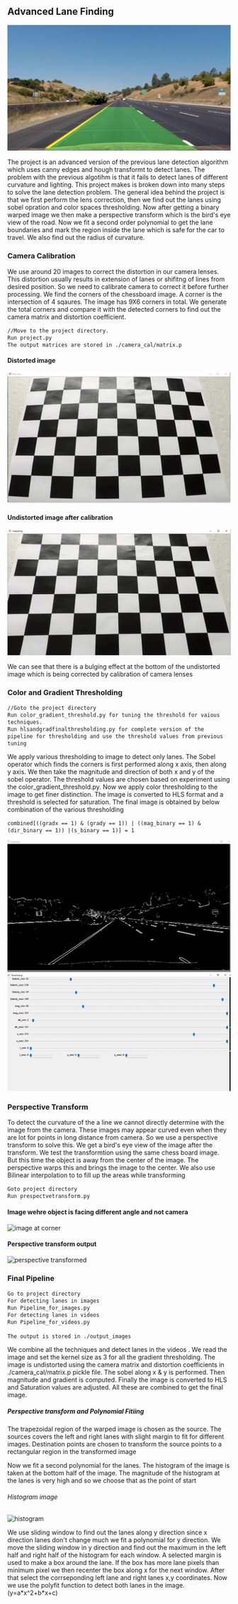 ## Advanced Lane Finding

<img src ='./output_images/straight_lines1.jpg' alt='image'/>

  The project is an advanced version of the previous lane detection algorithm which uses canny edges and hough transformt to detect lanes. The problem with the previous algotihm is that it fails to detect lanes of different curvature and lighting. This project makes is broken down into many steps to solve the lane detection problem. The general idea behind the project is that we first perform the lens correction, then we find out the lanes using sobel opration and color spaces thresholding. Now after getting a binary warped image we then make a perspective transform which is the bird's eye view of the road. Now we fit a second order polynomial to get the lane boundaries and mark the region inside the lane which is safe for the car to travel. We also find out the radius of curvature.
  

 
<h3> Camera Calibration </h3>

<p> We  use around 20 images to correct the distortion in our camera lenses. This distortion usually results in extension of lanes or shifitng of lines from desired position. So we need to calibrate camera to correct it before further processing. 
  We find the corners of the chessboard image. A corner is the intersection of 4 sqaures. The image has 9X6 corners in total. We generate the total corners and compare it with the detected corners to find out the camera matrix and distortion coefficient. </p>

```
//Move to the project directory.
Run project.py
The output matrices are stored in ./camera_cal/matrix.p

```
<h4> Distorted image </h4>

<img src="or3.JPG" alt="distorted image"/>

<h4> Undistorted image after calibration </h4>

<img src="un3.JPG" alt="undistorted image"/>

<p> We can see that there is a bulging effect at the bottom of the undistorted image which is being corrected by calibration of camera lenses </p>

<h3> Color and Gradient Thresholding </h3>

```
//Goto the project directory
Run color_gradient_threshold.py for tuning the threshold for vaious techniques.
Run hlsandgradfinalthresholding.py for complete version of the pipeline for thresholding and use the threshold values from previous tuning

```
<p> We apply various thresholding to image to detect only lanes. The Sobel operator which finds the corners is first performed along x axis, then along y axis. We then take the magnitude and direction of both x and y of the sobel operator. The threshold values are chosen based on experiment using the color_gradient_threshold.py. Now we apply color thresholding to the image to get finer distinction. The image is converted to HLS format and a threshold is selected for saturation. The final image is obtained by below combination of the various thresholding</p>

```
combined[((gradx == 1) & (grady == 1)) | ((mag_binary == 1) & (dir_binary == 1)) |(s_binary == 1)] = 1

```

<img src="./thresh1.JPG" alt="thresholding_image"/>
<img src="./thresh.JPG" alt="tuner_image"/>

<h3> Perspective Transform </h3>

<p> To detect the curvature of the a line we cannot directly determine with the image from the camera. These images may appear curved even when they are lot for points in long distance from camera. So we use a perspective transform to solve this. We get a bird's eye view of the image after the transform. We test the transformtion using the same chess board image. But this time the object is away from the center of the image. The perspective warps this and brings the image to the center. We also use Bilinear interpolation to to fill up the areas while transforming </p>

```
Goto project directory
Run prespectvetransform.py
```
<h4> Image wehre object is facing different angle and not camera </h4>
<img src="" alt="image at corner"/>

<h4> Perspective transform output </h4>
<img src="" alt="perspective transformed"/>

<h3> Final Pipeline </h3>

```
Go to project directory
For detecting lanes in images
Run Pipeline_for_images.py
For detecting lanes in videos
Run Pipeline_for_videos.py

The output is stored in ./output_images

```

<p> We combine all the techniques and detect lanes in the videos . We read the image and set the kernel size as 3 for all the gradient thresholding. The image is undistorted using the camera matrix and distortion coefficients in ./camera_cal/matrix.p pickle file. The sobel along x & y is performed. Then magnitude and gradient is computed. Finally the image is converted to HLS and Saturation values are adjusted. All these are combined to get the final image. </p>

<h5> Perspective transform and Polynomial Fitiing </h5>

<p> The trapezoidal region of the warped image is chosen as the source. The sources covers the left and right lanes with slight margin to fit for different images. Destination points are chosen to transform the source points to a rectangular region in the transformed image</p>

<p>Now we fit a second polynomial for the lanes. The histogram of the image is taken at the bottom half of the image. The magnitude of the histogram at the lanes is very high and so we choose that as the point of start </p>

<h6> Histogram image </h6>

<img src="" alt="histogram"/>

<p> We use sliding window to find out the lanes along y direction since x direction lanes don't change much we fit a polynomial for y direction. We move the sliding window in y direction and find out the maximum in the left half and right half of the histogram for each window. A selected margin is used to make a box around the lane. If the box has more lane pixels than minimum pixel we then recenter the box along x for the next window. After that select the corrseponding left lane and right lanes x,y coordinates. Now we use the polyfit function to detect both lanes in the image.(y=a*x^2+b*x+c) </p>





